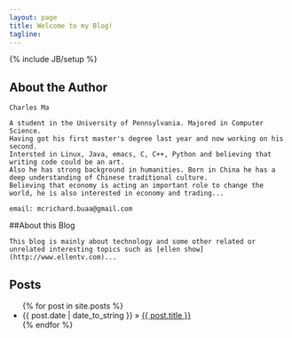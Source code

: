 ```yaml
---
layout: page
title: Welcome to my Blog!
tagline: 
---
```

{% include JB/setup %}

## About the Author

    Charles Ma

    A student in the University of Pennsylvania. Majored in Computer Science.
    Having got his first master's degree last year and now working on his second.
    Intersted in Linux, Java, emacs, C, C++, Python and believing that writing code could be an art. 
    Also he has strong background in humanities. Born in China he has a deep understanding of Chinese traditional culture.
    Believing that economy is acting an important role to change the world, he is also interested in economy and trading...

    email: mcrichard.buaa@gmail.com

##About this Blog

	This blog is mainly about technology and some other related or unrelated interesting topics such as [ellen show](http://www.ellentv.com)...

## Posts

<ul class="posts">
  {% for post in site.posts %}
    <li><span>{{ post.date | date_to_string }}</span> &raquo; <a href="{{ BASE_PATH }}{{ post.url }}">{{ post.title }}</a></li>
  {% endfor %}
</ul>

